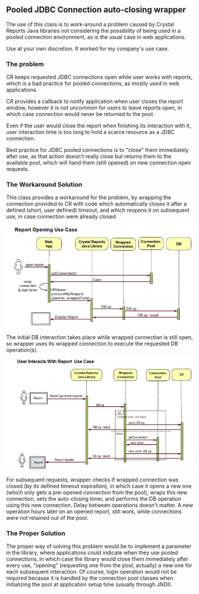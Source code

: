 ## Pooled JDBC Connection auto-closing wrapper

The use of this class is to work-around a problem caused by Crystal Reports Java libraries not considering the possibility of being used in a pooled connection environment, as is the usual case in web applications. 

Use at your own discretion. It worked for my company's use case. 

### The problem

CR keeps requested JDBC connections open while user works with reports, which is a bad practice for pooled connections, as mostly used in web applications. 

CR provides a callback to notify application when user closes the report window, however it is not uncommon for users to leave reports open, in which case connection would never be returned to the pool.

Even if the user would close the report when finishing its interaction with it,  user interaction time is too long to hold a scarce resource as a JDBC connection.

Best practice for JDBC pooled connections is to "close" them immediately after use, as that action  doesn't really close but returns them to the available pool, which will hand them (still opened) on new connection open requests.

### The Workaround Solution

This class provides a workaround for the problem, by wrapping the connection provided to CR with code which automatically closes it after a defined (short, user defined) timeout, and which reopens it on subsequent use, in case connection were already closed.

![User Opens Report use case](img/rpt_open.jpg)

The initial DB interaction takes place while wrapped connection is still open, so wrapper uses its wrapped connection to execute the requested DB operation(s).

![User Updates Report use case](img/rpt_update.jpg)

For subsequent requests, wrapper checks if wrapped connection was closed (by its defined timeout expiration), in which case it opens a new one (which only gets a pre-opened connection from the pool), wraps this new connection, sets the auto-closing timer, and performs the DB operation using this new connection. Delay between operations doesn't matter. A new operation hours later on an opened report, still work, while connections were not retained out of the pool.

### The Proper Solution

The proper way of solving this problem would be to implement a parameter in the library, where applications could indicate when they use pooled connections, in which case the library would close them immediately after every use, "opening" (requesting one from the pool, actually)  a new one for each subsequent interaction. Of course, login operation would not be required because it is handled by the connection pool classes when initializing the pool at application setup time (usually through JNDI).

